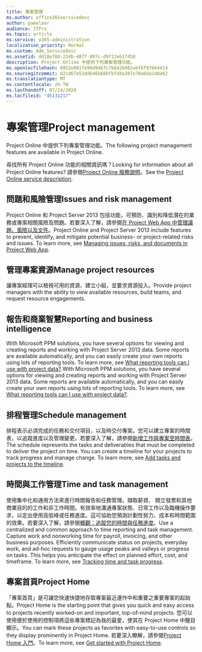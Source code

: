 ```yaml
---
title: 專案管理
ms.author: office365servicedesc
author: pamelaar
audience: ITPro
ms.topic: article
ms.service: o365-administration
localization_priority: Normal
ms.custom: Adm_ServiceDesc
ms.assetid: dd18ef8d-234b-487f-807c-d9f12eb17458
description: Project Online 中提供下列專案管理功能。
ms.openlocfilehash: 6952e801fe96d9467c7b642b002abf6f97664414
ms.sourcegitcommit: d2cd67e52dd646b68bfbfd8a387e70a6da140a62
ms.translationtype: MT
ms.contentlocale: zh-TW
ms.lasthandoff: 07/14/2020
ms.locfileid: "45131217"
---
```

# <a name="project-management"></a><span data-ttu-id="6025e-103">專案管理</span><span class="sxs-lookup"><span data-stu-id="6025e-103">Project management</span></span>

<span data-ttu-id="6025e-104">Project Online 中提供下列專案管理功能。</span><span class="sxs-lookup"><span data-stu-id="6025e-104">The following project management features are available in Project Online.</span></span>
  
<span data-ttu-id="6025e-105">尋找所有 Project Online 功能的相關資訊嗎？</span><span class="sxs-lookup"><span data-stu-id="6025e-105">Looking for information about all Project Online features?</span></span> <span data-ttu-id="6025e-106">請參閱[Project Online 服務說明](project-online-service-description.md)。</span><span class="sxs-lookup"><span data-stu-id="6025e-106">See the [Project Online service description](project-online-service-description.md).</span></span>
  
## <a name="issues-and-risk-management"></a><span data-ttu-id="6025e-107">問題和風險管理</span><span class="sxs-lookup"><span data-stu-id="6025e-107">Issues and risk management</span></span>

<span data-ttu-id="6025e-p102">Project Online 和 Project Server 2013 包括功能，可預防、識別和降低潛在的業務或專案相關風險及問題。若要深入了解，請參閱[在 Project Web App 中管理議題、風險以及文件](https://go.microsoft.com/fwlink/?LinkId=402634)。</span><span class="sxs-lookup"><span data-stu-id="6025e-p102">Project Online and Project Server 2013 include features to prevent, identify, and mitigate potential business- or project-related risks and issues. To learn more, see [Managing issues, risks, and documents in Project Web App](https://go.microsoft.com/fwlink/?LinkId=402634).</span></span>
  
## <a name="manage-project-resources"></a><span data-ttu-id="6025e-110">管理專案資源</span><span class="sxs-lookup"><span data-stu-id="6025e-110">Manage project resources</span></span>

<span data-ttu-id="6025e-111">讓專案經理可以檢視可用的資源、建立小組，並要求資源投入。</span><span class="sxs-lookup"><span data-stu-id="6025e-111">Provide project managers with the ability to view available resources, build teams, and request resource engagements.</span></span>
  
## <a name="reporting-and-business-intelligence"></a><span data-ttu-id="6025e-112">報告和商業智慧</span><span class="sxs-lookup"><span data-stu-id="6025e-112">Reporting and business intelligence</span></span>

<span data-ttu-id="6025e-p103">With Microsoft PPM solutions, you have several options for viewing and creating reports and working with Project Server 2013 data. Some reports are available automatically, and you can easily create your own reports using lots of reporting tools. To learn more, see [What reporting tools can I use with project data?](https://go.microsoft.com/fwlink/?LinkId=402642).</span><span class="sxs-lookup"><span data-stu-id="6025e-p103">With Microsoft PPM solutions, you have several options for viewing and creating reports and working with Project Server 2013 data. Some reports are available automatically, and you can easily create your own reports using lots of reporting tools. To learn more, see [What reporting tools can I use with project data?](https://go.microsoft.com/fwlink/?LinkId=402642).</span></span>
  
## <a name="schedule-management"></a><span data-ttu-id="6025e-116">排程管理</span><span class="sxs-lookup"><span data-stu-id="6025e-116">Schedule management</span></span>

<span data-ttu-id="6025e-p104">排程表示必須完成的任務和交付項目，以及時交付專案。您可以建立專案的時間表，以追蹤進度以及管理變更。若要深入了解，請參閱[新增工作與專案至時間表](https://go.microsoft.com/fwlink/?LinkID=402655)。</span><span class="sxs-lookup"><span data-stu-id="6025e-p104">The schedule represents the tasks and deliverables that must be completed to deliver the project on time. You can create a timeline for your projects to track progress and manage change. To learn more, see [Add tasks and projects to the timeline](https://go.microsoft.com/fwlink/?LinkID=402655).</span></span>
  
## <a name="time-and-task-management"></a><span data-ttu-id="6025e-120">時間與工作管理</span><span class="sxs-lookup"><span data-stu-id="6025e-120">Time and task management</span></span>

<span data-ttu-id="6025e-p105">使用集中化和通用方法來進行時間報告和任務管理。擷取薪資、 開立發票和其他商業目的的工作和非工作時間。有效率地溝通專案狀態、日常工作以及臨機操作要求，以定出使用高低峰或任務進度。這可協助您預測計劃性努力、成本和時間範圍的效果。若要深入了解，請參閱[概觀：追蹤您的時間與任務進度](https://go.microsoft.com/fwlink/p/?LinkId=271321)。</span><span class="sxs-lookup"><span data-stu-id="6025e-p105">Use a centralized and common approach to time reporting and task management. Capture work and nonworking time for payroll, invoicing, and other business purposes. Efficiently communicate status on projects, everyday work, and ad-hoc requests to gauge usage peaks and valleys or progress on tasks. This helps you anticipate the effect on planned effort, cost, and timeframe. To learn more, see [Tracking time and task progress](https://go.microsoft.com/fwlink/p/?LinkId=271321).</span></span>

## <a name="project-home"></a><span data-ttu-id="6025e-126">專案首頁</span><span class="sxs-lookup"><span data-stu-id="6025e-126">Project Home</span></span>

<span data-ttu-id="6025e-127">「專案首頁」是可讓您快速快捷地存取專案最近運作中和重要之重要專案的起始點。</span><span class="sxs-lookup"><span data-stu-id="6025e-127">Project Home is the starting point that gives you quick and easy access to projects recently worked-on and important, top-of-mind projects.</span></span> <span data-ttu-id="6025e-128">您可以使用便於使用的控制項將這些專案標記為我的最愛，使其在 Project Home 中醒目顯示。</span><span class="sxs-lookup"><span data-stu-id="6025e-128">You can mark these projects as favorites with easy-to-use controls so they display prominently in Project Home.</span></span> <span data-ttu-id="6025e-129">若要深入瞭解，請參閱[Project Home 入門](https://support.office.com/article/get-started-with-project-home-a3b38418-35e7-4df4-8e4a-ba6a4fa0562a?ui=en-US&rs=en-US&ad=US)。</span><span class="sxs-lookup"><span data-stu-id="6025e-129">To learn more, see [Get started with Project Home](https://support.office.com/article/get-started-with-project-home-a3b38418-35e7-4df4-8e4a-ba6a4fa0562a?ui=en-US&rs=en-US&ad=US).</span></span>
